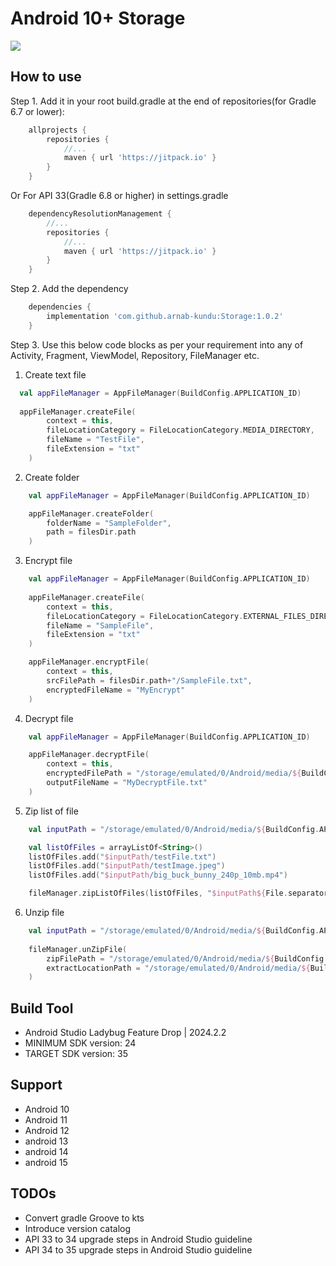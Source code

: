 # Android 10+ Storage

[![](https://jitpack.io/v/arnab-kundu/Storage.svg)](https://jitpack.io/#arnab-kundu/Storage)

## How to use

Step 1. Add it in your root build.gradle at the end of repositories(for Gradle 6.7 or lower):

```groovy
	allprojects {
		repositories {
			//...
			maven { url 'https://jitpack.io' }
		}
	}
```

Or For API 33(Gradle 6.8 or higher) in settings.gradle

```groovy
    dependencyResolutionManagement {
        //...
        repositories {
            //...
            maven { url 'https://jitpack.io' }
        }
    }
```

Step 2. Add the dependency

```groovy
	dependencies {
		implementation 'com.github.arnab-kundu:Storage:1.0.2'
	}
```

Step 3. Use this below code blocks as per your requirement into any of Activity, Fragment, ViewModel, Repository, FileManager etc. 

1. Create text file
```kotlin
  val appFileManager = AppFileManager(BuildConfig.APPLICATION_ID)
  
  appFileManager.createFile(
        context = this,
        fileLocationCategory = FileLocationCategory.MEDIA_DIRECTORY,
        fileName = "TestFile",      
        fileExtension = "txt"
    )
```
2. Create folder
```kotlin
    val appFileManager = AppFileManager(BuildConfig.APPLICATION_ID)

    appFileManager.createFolder(
        folderName = "SampleFolder", 
        path = filesDir.path
    )
```
3. Encrypt file
```kotlin
    val appFileManager = AppFileManager(BuildConfig.APPLICATION_ID)
    
    appFileManager.createFile(
        context = this,
        fileLocationCategory = FileLocationCategory.EXTERNAL_FILES_DIRECTORY,
        fileName = "SampleFile",
        fileExtension = "txt"
    )

    appFileManager.encryptFile(
        context = this,
        srcFilePath = filesDir.path+"/SampleFile.txt",
        encryptedFileName = "MyEncrypt"
    )
```
4. Decrypt file
```kotlin
    val appFileManager = AppFileManager(BuildConfig.APPLICATION_ID)

    appFileManager.decryptFile(
        context = this,
        encryptedFilePath = "/storage/emulated/0/Android/media/${BuildConfig.APPLICATION_ID}/MyEncrypt.enc",
        outputFileName = "MyDecryptFile.txt"
    )
```
5. Zip list of file
```kotlin
    val inputPath = "/storage/emulated/0/Android/media/${BuildConfig.APPLICATION_ID}"

    val listOfFiles = arrayListOf<String>()
    listOfFiles.add("$inputPath/testFile.txt")
    listOfFiles.add("$inputPath/testImage.jpeg")
    listOfFiles.add("$inputPath/big_buck_bunny_240p_10mb.mp4")

    fileManager.zipListOfFiles(listOfFiles, "$inputPath${File.separator}zipFileName.zip")
```
6. Unzip file
```kotlin
    val inputPath = "/storage/emulated/0/Android/media/${BuildConfig.APPLICATION_ID}"
    
    fileManager.unZipFile(
        zipFilePath = "/storage/emulated/0/Android/media/${BuildConfig.APPLICATION_ID}/10mb.zip",
        extractLocationPath = "/storage/emulated/0/Android/media/${BuildConfig.APPLICATION_ID}/"
    )
```
## Build Tool

- Android Studio Ladybug Feature Drop | 2024.2.2
- MINIMUM SDK version: 24
- TARGET SDK version: 35

## Support

- Android 10
- Android 11
- Android 12
- android 13
- android 14
- android 15

## TODOs
- Convert gradle Groove to kts
- Introduce version catalog
- API 33 to 34 upgrade steps in Android Studio guideline
- API 34 to 35 upgrade steps in Android Studio guideline